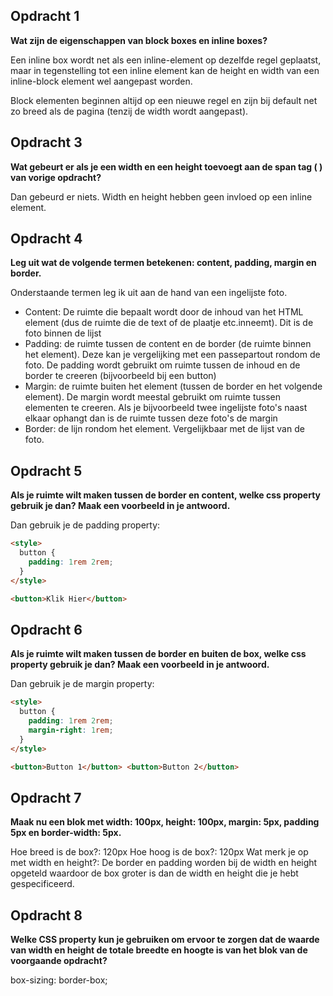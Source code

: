 ## Opdracht 1

**Wat zijn de eigenschappen van block boxes en inline boxes?**

Een inline box wordt net als een inline-element op dezelfde regel geplaatst, maar in tegenstelling tot een inline element kan de height en width van een inline-block element wel aangepast worden.

Block elementen beginnen altijd op een nieuwe regel en zijn bij default net zo breed als de pagina (tenzij de width wordt aangepast).

## Opdracht 3

**Wat gebeurt er als je een width en een height toevoegt aan de span tag ( <span> ) van vorige opdracht?**

Dan gebeurd er niets. Width en height hebben geen invloed op een inline element.

## Opdracht 4

**Leg uit wat de volgende termen betekenen: content, padding, margin en border.**

Onderstaande termen leg ik uit aan de hand van een ingelijste foto.

- Content: De ruimte die bepaalt wordt door de inhoud van het HTML element (dus de ruimte die de text of de plaatje etc.inneemt). Dit is de foto binnen de lijst
- Padding: de ruimte tussen de content en de border (de ruimte binnen het element). Deze kan je vergelijking met een passepartout rondom de foto. De padding wordt gebruikt om ruimte tussen de inhoud en de border te creeren (bijvoorbeeld bij een button)
- Margin: de ruimte buiten het element (tussen de border en het volgende element). De margin wordt meestal gebruikt om ruimte tussen elementen te creeren. Als je bijvoorbeeld twee ingelijste foto's naast elkaar ophangt dan is de ruimte tussen deze foto's de margin
- Border: de lijn rondom het element. Vergelijkbaar met de lijst van de foto.

## Opdracht 5

**Als je ruimte wilt maken tussen de border en content, welke css property gebruik je dan? Maak een voorbeeld in je antwoord.**

Dan gebruik je de padding property:

```html
<style>
  button {
    padding: 1rem 2rem;
  }
</style>
```

```html
<button>Klik Hier</button>
```

## Opdracht 6

**Als je ruimte wilt maken tussen de border en buiten de box, welke css property gebruik je dan? Maak een voorbeeld in je antwoord.**

Dan gebruik je de margin property:

```html
<style>
  button {
    padding: 1rem 2rem;
    margin-right: 1rem;
  }
</style>
```

```html
<button>Button 1</button> <button>Button 2</button>
```

## Opdracht 7

**Maak nu een blok met width: 100px, height: 100px, margin: 5px, padding 5px en border-width: 5px.**

Hoe breed is de box?: 120px
Hoe hoog is de box?: 120px
Wat merk je op met width en height?: De border en padding worden bij de width en height opgeteld waardoor de box groter is dan de width en height die je hebt gespecificeerd.

## Opdracht 8

**Welke CSS property kun je gebruiken om ervoor te zorgen dat de waarde van width en height de totale breedte en hoogte is van het blok van de voorgaande opdracht?**

box-sizing: border-box;

